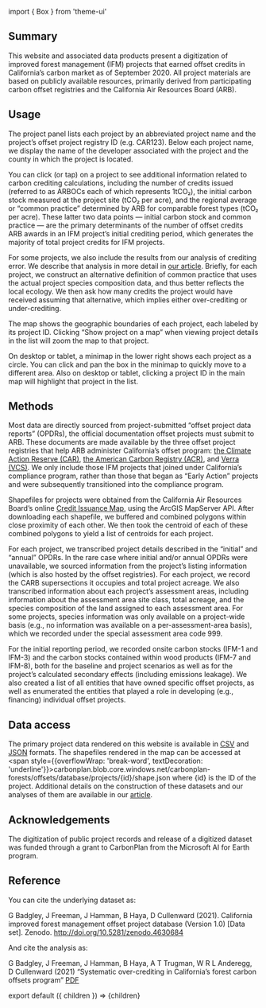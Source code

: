 import { Box } from 'theme-ui'

## Summary

This website and associated data products present a digitization of improved forest management (IFM) projects that earned offset credits in California’s carbon market as of September 2020. All project materials are based on publicly available resources, primarily derived from participating carbon offset registries and the California Air Resources Board (ARB).

## Usage

The project panel lists each project by an abbreviated project name and the project’s offset project registry ID (e.g. CAR123). Below each project name, we display the name of the developer associated with the project and the county in which the project is located.

You can click (or tap) on a project to see additional information related to carbon crediting calculations, including the number of credits issued (referred to as ARBOCs each of which represents 1tCO₂), the initial carbon stock measured at the project site (tCO₂ per acre), and the regional average or “common practice” determined by ARB for comparable forest types (tCO₂ per acre). These latter two data points — initial carbon stock and common practice — are the primary determinants of the number of offset credits ARB awards in an IFM project’s initial crediting period, which generates the majority of total project credits for IFM projects.

For some projects, we also include the results from our analysis of crediting error. We describe that analysis in more detail in [our article](https://carbonplan.org/research/forest-offsets-explainer). Briefly, for each project, we construct an alternative definition of common practice that uses the actual project species composition data, and thus better reflects the local ecology. We then ask how many credits the project would have received assuming that alternative, which implies either over-crediting or under-crediting.

The map shows the geographic boundaries of each project, each labeled by its project ID. Clicking “Show project on a map” when viewing project details in the list will zoom the map to that project.

On desktop or tablet, a minimap in the lower right shows each project as a circle. You can click and pan the box in the minimap to quickly move to a different area. Also on desktop or tablet, clicking a project ID in the main map will highlight that project in the list.

## Methods

Most data are directly sourced from project-submitted “offset project data reports” (OPDRs), the official documentation offset projects must submit to ARB. These documents are made available by the three offset project registries that help ARB administer California’s offset program: [the Climate Action Reserve (CAR)](https://thereserve2.apx.com/myModule/rpt/myrpt.asp?r=111), [the American Carbon Registry (ACR)](https://acr2.apx.com/myModule/rpt/myrpt.asp?r=111), and [Verra (VCS)](https://registry.verra.org/app/search/CA_OPR). We only include those IFM projects that joined under California’s compliance program, rather than those that began as “Early Action” projects and were subsequently transitioned into the compliance program.

Shapefiles for projects were obtained from the California Air Resources Board’s online [Credit Issuance Map](https://webmaps.arb.ca.gov/ARBOCIssuanceMap/), using the ArcGIS MapServer API. After downloading each shapefile, we buffered and combined polygons within close proximity of each other. We then took the centroid of each of these combined polygons to yield a list of centroids for each project.

For each project, we transcribed project details described in the “initial” and “annual” OPDRs. In the rare case where initial and/or annual OPDRs were unavailable, we sourced information from the project’s listing information (which is also hosted by the offset registries). For each project, we record the CARB supersections it occupies and total project acreage. We also transcribed information about each project’s assessment areas, including information about the assessment area site class, total acreage, and the species composition of the land assigned to each assessment area. For some projects, species information was only available on a project-wide basis (e.g., no information was available on a per-assessment-area basis), which we recorded under the special assessment area code 999.

For the initial reporting period, we recorded onsite carbon stocks (IFM-1 and IFM-3) and the carbon stocks contained within wood products (IFM-7 and IFM-8), both for the baseline and project scenarios as well as for the project’s calculated secondary effects (including emissions leakage). We also created a list of all entities that have owned specific offset projects, as well as enumerated the entities that played a role in developing (e.g., financing) individual offset projects.

## Data access

The primary project data rendered on this website is available in [CSV](https://carbonplan.blob.core.windows.net/carbonplan-forests/offsets/database/forest-offsets-database-v1.0.csv) and [JSON](https://carbonplan.blob.core.windows.net/carbonplan-forests/offsets/database/forest-offsets-database-v1.0.json) formats. The shapefiles rendered in the map can be accessed at <span style={{overflowWrap: 'break-word', textDecoration: 'underline'}}>carbonplan.blob.core.windows.net/carbonplan-forests/offsets/database/projects/{id}/shape.json</span> where {id} is the ID of the project. Additional details on the construction of these datasets and our analyses of them are available in our [article](https://carbonplan.org/research/forest-offsets-explainer).

## Acknowledgements

The digitization of public project records and release of a digitized dataset was funded through a grant to CarbonPlan from the Microsoft AI for Earth program.

## Reference

You can cite the underlying dataset as:

G Badgley, J Freeman, J Hamman, B Haya, D Cullenward  (2021). California improved forest management offset project database (Version 1.0) [Data set]. Zenodo. http://doi.org/10.5281/zenodo.4630684

And cite the analysis as:

G Badgley, J Freeman, J Hamman, B Haya, A T Trugman, W R L Anderegg, D Cullenward (2021) “Systematic over-crediting in California’s forest carbon offsets program” [PDF](https://carbonplan-assets.s3.amazonaws.com/docs/Badgley-et-al-Over-Crediting-Forest-Offsets-2021.pdf)

export default ({ children }) => <Box>{children}</Box>
